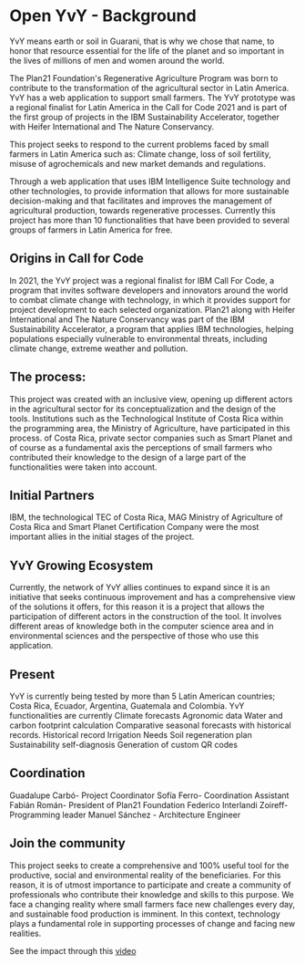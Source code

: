 # Open YvY - Background

YvY means earth or soil in Guarani, that is why we chose that name, to honor that resource essential for the life of the planet and so important in the lives of millions of men and women around the world.

The Plan21 Foundation's Regenerative Agriculture Program was born to contribute to the transformation of the agricultural sector in Latin America. YvY has a web application to support small farmers. The YvY prototype was a regional finalist for Latin America in the Call for Code 2021 and is part of the first group of projects in the IBM Sustainability Accelerator, together with Heifer International and The Nature Conservancy.

This project seeks to respond to the current problems faced by small farmers in Latin America such as: Climate change, loss of soil fertility, misuse of agrochemicals and new market demands and regulations.

Through a web application that uses IBM Intelligence Suite technology and other technologies, to provide information that allows for more sustainable decision-making and that facilitates and improves the management of agricultural production, towards regenerative processes.
Currently this project has more than 10 functionalities that have been provided to several groups of farmers in Latin America for free.


## Origins in Call for Code 

In 2021, the YvY project was a regional finalist for IBM Call For Code, a program that invites software developers and innovators around the world to combat climate change with technology, in which it provides support for project development to each selected organization. Plan21 along with Heifer International and The Nature Conservancy was part of the IBM Sustainability Accelerator, a program that applies IBM technologies, helping populations especially vulnerable to environmental threats, including climate change, extreme weather and pollution.


## The process:

This project was created with an inclusive view, opening up different actors in the agricultural sector for its conceptualization and the design of the tools. Institutions such as the Technological Institute of Costa Rica within the programming area, the Ministry of Agriculture, have participated in this process. of Costa Rica, private sector companies such as Smart Planet and of course as a fundamental axis the perceptions of small farmers who contributed their knowledge to the design of a large part of the functionalities were taken into account.


## Initial Partners

IBM, the technological TEC of Costa Rica, MAG Ministry of Agriculture of Costa Rica and Smart Planet Certification Company were the most important allies in the initial stages of the project.


## YvY Growing Ecosystem

Currently, the network of YvY allies continues to expand since it is an initiative that seeks continuous improvement and has a comprehensive view of the solutions it offers, for this reason it is a project that allows the participation of different actors in the construction of the tool. It involves different areas of knowledge both in the computer science area and in environmental sciences and the perspective of those who use this application.

## Present

YvY is currently being tested by more than 5 Latin American countries; Costa Rica, Ecuador, Argentina, Guatemala and Colombia.
YvY functionalities are currently
Climate forecasts
Agronomic data
Water and carbon footprint calculation
Comparative seasonal forecasts with historical records.
Historical record
Irrigation Needs
Soil regeneration plan
Sustainability self-diagnosis
Generation of custom QR codes

## Coordination

Guadalupe Carbó- Project Coordinator
Sofía Ferro- Coordination Assistant
Fabián Román- President of Plan21 Foundation
Federico Interlandi Zoireff- Programming leader
Manuel Sánchez - Architecture Engineer

## Join the community

This project seeks to create a comprehensive and 100% useful tool for the productive, social and environmental reality of the beneficiaries. For this reason, it is of utmost importance to participate and create a community of professionals who contribute their knowledge and skills to this purpose. We face a changing reality where small farmers face new challenges every day, and sustainable food production is imminent. In this context, technology plays a fundamental role in supporting processes of change and facing new realities.

See the impact through this [video](https://cdnapisec.kaltura.com/index.php/extwidget/preview/partner_id/1773841/uiconf_id/27941801/entry_id/1_lx8hrojg/embed/dynamic)

